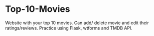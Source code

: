 # Top-10-Movies
Website with your top 10 movies. Can add/ delete movie and edit their ratings/reviews. Practice using Flask, wtforms and TMDB API.
